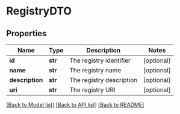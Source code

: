 # RegistryDTO

## Properties
Name | Type | Description | Notes
------------ | ------------- | ------------- | -------------
**id** | **str** | The registry identifier | [optional] 
**name** | **str** | The registry name | [optional] 
**description** | **str** | The registry description | [optional] 
**uri** | **str** | The registry URI | [optional] 

[[Back to Model list]](../README.md#documentation-for-models) [[Back to API list]](../README.md#documentation-for-api-endpoints) [[Back to README]](../README.md)


